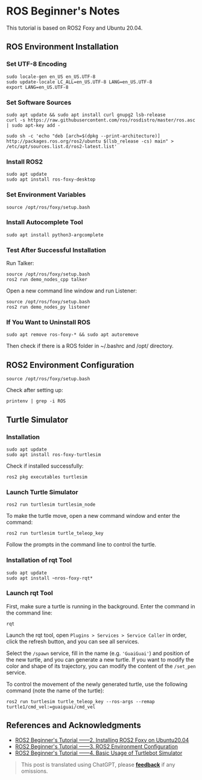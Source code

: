 # ROS Beginner's Notes

This tutorial is based on ROS2 Foxy and Ubuntu 20.04.

## ROS Environment Installation

### Set UTF-8 Encoding

```shell
sudo locale-gen en_US en_US.UTF-8
sudo update-locale LC_ALL=en_US.UTF-8 LANG=en_US.UTF-8
export LANG=en_US.UTF-8
```

### Set Software Sources

```shell
sudo apt update && sudo apt install curl gnupg2 lsb-release
curl -s https://raw.githubusercontent.com/ros/rosdistro/master/ros.asc | sudo apt-key add -
```

```shell
sudo sh -c 'echo "deb [arch=$(dpkg --print-architecture)] http://packages.ros.org/ros2/ubuntu $(lsb_release -cs) main" > /etc/apt/sources.list.d/ros2-latest.list'
```

### Install ROS2

```shell
sudo apt update
sudo apt install ros-foxy-desktop
```

### Set Environment Variables

```shell
source /opt/ros/foxy/setup.bash
```

### Install Autocomplete Tool

```shell
sudo apt install python3-argcomplete
```

### Test After Successful Installation

Run Talker:

```shell
source /opt/ros/foxy/setup.bash
ros2 run demo_nodes_cpp talker
```

Open a new command line window and run Listener:

```shell
source /opt/ros/foxy/setup.bash
ros2 run demo_nodes_py listener
```

### If You Want to Uninstall ROS

```shell
sudo apt remove ros-foxy-* && sudo apt autoremove
```

Then check if there is a ROS folder in ~/.bashrc and /opt/ directory.

## ROS2 Environment Configuration

```shell
source /opt/ros/foxy/setup.bash
```

Check after setting up:

```shell
printenv | grep -i ROS
```

## Turtle Simulator

### Installation

```shell
sudo apt update
sudo apt install ros-foxy-turtlesim
```

Check if installed successfully:

```shell
ros2 pkg executables turtlesim
```

### Launch Turtle Simulator

```shell
ros2 run turtlesim turtlesim_node
```

To make the turtle move, open a new command window and enter the command:

```shell
ros2 run turtlesim turtle_teleop_key
```

Follow the prompts in the command line to control the turtle.

### Installation of rqt Tool

```shell
sudo apt update
sudo apt install ~nros-foxy-rqt*
```

### Launch rqt Tool

First, make sure a turtle is running in the background. Enter the command in the command line:

```shell
rqt
```

Launch the rqt tool, open `Plugins > Services > Service Caller` in order, click the refresh button, and you can see all services.

Select the `/spawn` service, fill in the name (e.g. `'GuaiGuai'`) and position of the new turtle, and you can generate a new turtle. If you want to modify the color and shape of its trajectory, you can modify the content of the `/set_pen` service.

To control the movement of the newly generated turtle, use the following command (note the name of the turtle):

```shell
ros2 run turtlesim turtle_teleop_key --ros-args --remap turtle1/cmd_vel:=guaiguai/cmd_vel
```

## References and Acknowledgments

- [ROS2 Beginner's Tutorial ——2. Installing ROS2 Foxy on Ubuntu20.04](https://www.guyuehome.com/10226)
- [ROS2 Beginner's Tutorial ——3. ROS2 Environment Configuration](https://www.guyuehome.com/10243)
- [ROS2 Beginner's Tutorial ——4. Basic Usage of Turtlebot Simulator](https://www.guyuehome.com/10386)

> This post is translated using ChatGPT, please [**feedback**](https://github.com/linyuxuanlin/Wiki_MkDocs/issues/new) if any omissions.